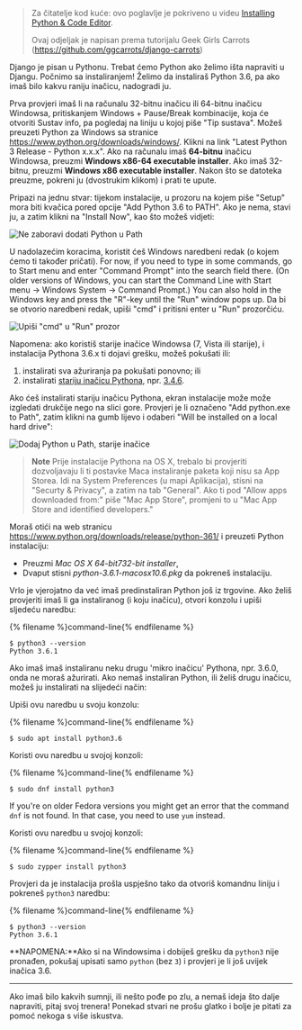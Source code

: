 > Za čitatelje kod kuće: ovo poglavlje je pokriveno u videu [Installing Python & Code Editor](https://www.youtube.com/watch?v=pVTaqzKZCdA).
> 
> Ovaj odjeljak je napisan prema tutorijalu Geek Girls Carrots (https://github.com/ggcarrots/django-carrots)

Django je pisan u Pythonu. Trebat ćemo Python ako želimo išta napraviti u Djangu. Počnimo sa instaliranjem! Želimo da instaliraš Python 3.6, pa ako imaš bilo kakvu raniju inačicu, nadogradi ju.

<!--sec data-title="Install Python: Windows" data-id="python_windows" data-collapse=true ces-->

Prva provjeri imaš li na računalu 32-bitnu inačicu ili 64-bitnu inačicu Windowsa, pritiskanjem Windows + Pause/Break kombinacije, koja će otvoriti Sustav info, pa pogledaj na liniju u kojoj piše "Tip sustava". Možeš preuzeti Python za Windows sa stranice https://www.python.org/downloads/windows/. Klikni na link "Latest Python 3 Release - Python x.x.x". Ako na računalu imaš **64-bitnu** inačicu Windowsa, preuzmi **Windows x86-64 executable installer**. Ako imaš 32-bitnu, preuzmi **Windows x86 executable installer**. Nakon što se datoteka preuzme, pokreni ju (dvostrukim klikom) i prati te upute.

Pripazi na jednu stvar: tijekom instalacije, u prozoru na kojem piše "Setup" mora biti kvačica pored opcije "Add Python 3.6 to PATH". Ako je nema, stavi ju, a zatim klikni na "Install Now", kao što možeš vidjeti:

![Ne zaboravi dodati Python u Path](../python_installation/images/python-installation-options.png)

U nadolazećim koracima, koristit ćeš Windows naredbeni redak (o kojem ćemo ti također pričati). For now, if you need to type in some commands, go to Start menu and enter "Command Prompt" into the search field there. (On older versions of Windows, you can start the Command Line with Start menu → Windows System → Command Prompt.) You can also hold in the Windows key and press the "R"-key until the "Run" window pops up. Da bi se otvorio naredbeni redak, upiši "cmd" i pritisni enter u "Run" prozorčiću.

![Upiši "cmd" u "Run" prozor](../python_installation/images/windows-plus-r.png)

Napomena: ako koristiš starije inačice Windowsa (7, Vista ili starije), i instalacija Pythona 3.6.x ti dojavi grešku, možeš pokušati ili:

1. instalirati sva ažuriranja pa pokušati ponovno; ili
2. instalirati [stariju inačicu Pythona](https://www.python.org/downloads/windows/), npr. [3.4.6](https://www.python.org/downloads/release/python-346/).

Ako ćeš instalirati stariju inačicu Pythona, ekran instalacije može može izgledati drukčije nego na slici gore. Provjeri je li označeno "Add python.exe to Path", zatim klikni na gumb lijevo i odaberi "Will be installed on a local hard drive":

![Dodaj Python u Path, starije inačice](../python_installation/images/add_python_to_windows_path.png)

<!--endsec-->

<!--sec data-title="Install Python: OS X" data-id="python_OSX"
data-collapse=true ces-->

> **Note** Prije instalacije Pythona na OS X, trebalo bi provjeriti dozvoljavaju li ti postavke Maca instaliranje paketa koji nisu sa App Storea. Idi na System Preferences (u mapi Aplikacija), stisni na "Securty & Privacy", a zatim na tab "General". Ako ti pod "Allow apps downloaded from:" piše "Mac App Store", promjeni to u "Mac App Store and identified developers."

Moraš otići na web stranicu https://www.python.org/downloads/release/python-361/ i preuzeti Python instalaciju:

* Preuzmi *Mac OS X 64-bit732-bit installer*,
* Dvaput stisni *python-3.6.1-macosx10.6.pkg* da pokreneš instalaciju.

<!--endsec-->

<!--sec data-title="Install Python: Linux" data-id="python_linux"
data-collapse=true ces-->

Vrlo je vjerojatno da već imaš predinstaliran Python još iz trgovine. Ako želiš provjeriti imaš li ga instaliranog (i koju inačicu), otvori konzolu i upiši sljedeću naredbu:

{% filename %}command-line{% endfilename %}

    $ python3 --version
    Python 3.6.1
    

Ako imaš imaš instaliranu neku drugu 'mikro inačicu' Pythona, npr. 3.6.0, onda ne moraš ažurirati. Ako nemaš instaliran Python, ili želiš drugu inačicu, možeš ju instalirati na slijedeći način:

<!--endsec-->

<!--sec data-title="Install Python: Debian or Ubuntu" data-id="python_debian" data-collapse=true ces-->

Upiši ovu naredbu u svoju konzolu:

{% filename %}command-line{% endfilename %}

    $ sudo apt install python3.6
    

<!--endsec-->

<!--sec data-title="Install Python: Fedora" data-id="python_fedora"
data-collapse=true ces-->

Koristi ovu naredbu u svojoj konzoli:

{% filename %}command-line{% endfilename %}

    $ sudo dnf install python3
    

If you're on older Fedora versions you might get an error that the command `dnf` is not found. In that case, you need to use `yum` instead.

<!--endsec-->

<!--sec data-title="Install Python: openSUSE" data-id="python_openSUSE"
data-collapse=true ces-->

Koristi ovu naredbu u svojoj konzoli:

{% filename %}command-line{% endfilename %}

    $ sudo zypper install python3
    

<!--endsec-->

Provjeri da je instalacija prošla uspješno tako da otvoriš komandnu liniju i pokreneš `python3` naredbu:

{% filename %}command-line{% endfilename %}

    $ python3 --version
    Python 3.6.1
    

**NAPOMENA:**Ako si na Windowsima i dobiješ grešku da `python3` nije pronađen, pokušaj upisati samo `python` (bez `3`) i provjeri je li još uvijek inačica 3.6.

* * *

Ako imaš bilo kakvih sumnji, ili nešto pođe po zlu, a nemaš ideja što dalje napraviti, pitaj svoj trenera! Ponekad stvari ne prošu glatko i bolje je pitati za pomoć nekoga s više iskustva.